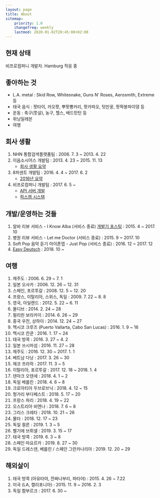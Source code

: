 ```yaml
---
layout: page
title: About
sitemap:
    priority: 1.0
    changefreq: weekly
    lastmod: 2020-01-02T20:45:00+02:00
---
```


## 현재 상태

비프로컴퍼니 개발자. Hamburg 적응 중

## 좋아하는 것
- L.A. metal : Skid Row, Whitesnake, Guns N' Roses, Aerosmith, Extreme 등
- 태국 음식 : 팟타이, 카오팟, 뿌팟뽕커리, 팟카파오, 텃만꿍, 팟팍봉파이뎅 등
- 운동 : 축구(풋살), 농구, 헬스, 배드민턴 등
- 위닝일레븐
- 여행

## 회사 생활

1. NHN 통합검색플랫폼팀 : 2006. 7. 3 ~ 2013. 4. 22
2. 이음소시어스 개발팀 : 2013. 4. 23 ~ 2015. 11. 13
    - [회사 생활 요약](/2015/11/13/veyron-to-golf.html)
3. 8퍼센트 개발팀 : 2016. 4. 4 ~ 2017. 6. 2
    - [2016년 요약](https://brunch.co.kr/@sebatyler/8)
4. 비프로컴퍼니 개발팀 : 2017. 6. 5 ~
    - [API 서버 개발](https://brunch.co.kr/@sebatyler/9)
    - [픽스캠 시스템](https://brunch.co.kr/@sebatyler/13)

## 개발/운영하는 것들

1. 알바 리뷰 서비스 - I Know Alba (서비스 종료) [개발기 포스팅](/2015/05/19/iknowalba.html) : 2015. 4 ~ 2017. 10
2. 병원 리뷰 서비스 - Let me Doctor (서비스 종료) : 2015. 9 ~ 2017. 10
3. Soft Pop 음악 듣기 아이폰앱 - Just Pop (서비스 종료) : 2016. 12 ~ 2017. 12
4. [Easy Deutsch](https://de.seba.kim/) : 2018. 10 ~

## 여행

1. 제주도 : 2006. 6. 29 ~ 7. 1
2. 일본 오사카 : 2006. 12. 26 ~ 12. 31
3. 스페인, 포르투갈 : 2008. 12. 5 ~ 12. 20
4. 프랑스, 이탈리아, 스위스, 독일 : 2009. 7. 22 ~ 8. 8
5. 영국, 아일랜드 : 2012. 5. 22 ~ 6. 11
6. 몰디브 : 2014. 2. 24 ~ 28
7. 필리핀 보라카이 : 2014. 6. 26 ~ 29
8. 중국 우전, 상하이 : 2014. 12. 24 ~ 27
9. 멕시코 크루즈 (Puerto Vallarta, Cabo San Lucas) : 2016. 1. 9 ~ 16
10. 멕시코 칸쿤 : 2016. 1. 17 ~ 24
11. 태국 방콕 : 2016. 3. 27 ~ 4. 2
12. 일본 쓰시마섬 : 2016. 11. 27 ~ 28
13. 제주도 : 2016. 12. 30 ~ 2017. 1. 1
14. 베트남 다낭 : 2017. 3. 26 ~ 30
15. 체코 프라하 : 2017. 11. 3 ~ 5
16. 이탈리아, 포르투갈 : 2017. 12. 18 ~ 2018. 1. 4
17. 덴마크 오덴세 : 2018. 4. 1 ~ 2
18. 독일 베를린 : 2018. 4. 6 ~ 8
19. 크로아티아 두브로브닉 : 2018. 4. 12 ~ 15
20. 헝가리 부다페스트 : 2018. 5. 17 ~ 20
21. 프랑스 파리 : 2018. 4. 19 ~ 22
22. 오스트리아 비엔나 : 2018. 7. 6 ~ 8
23. 그리스 크레타 : 2018. 10. 21 ~ 26
24. 몰타 : 2018. 12. 17 ~ 23
25. 독일 쾰른 : 2019. 1. 3 ~ 5
26. 벨기에 브뤼셀 : 2019. 3. 15 ~ 17
27. 태국 방콕 : 2019. 6. 3 ~ 8
28. 스페인 마요르카 : 2019. 8. 27 ~ 30
29. 독일 드레스덴, 베를린 / 스페인 그란카나리아 : 2019. 12. 20 ~ 29

## 해외살이

1. 태국 방콕 (아유타야, 깐짜나부리, 파타야) : 2015. 4. 26 ~ 7.22
2. 미국 (LA, 캘리포니아) : 2015. 11. 9 ~ 2016. 2. 3
3. 독일 함부르크 : 2017. 6. 30 ~

